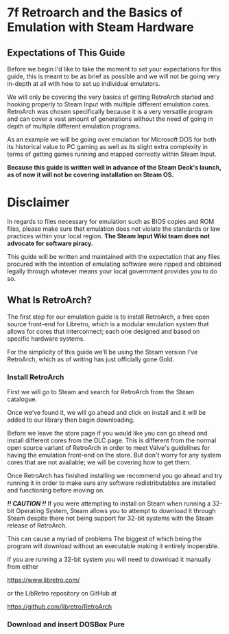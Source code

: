 # 7f Retroarch and the Basics of Emulation with Steam Hardware

## Expectations of This Guide

Before we begin I'd like to take the moment to set your expectations for this guide, this is meant to be as brief as possible and we will not be going very in-depth at all with how to set up individual emulators.

We will only be covering the very basics of getting RetroArch started and hooking properly to Steam Input with multiple different emulation cores. RetroArch was chosen specifically because it is a very versatile program and can cover a vast amount of generations without the need of going in depth of multiple different emulation programs.

As an example we will be going over emulation for Microsoft DOS for both its historical value to PC gaming as well as its slight extra complexity in terms of getting games running and mapped correctly within Steam Input.

**Because this guide is written well in advance of the Steam Deck's launch, as of now it will not be covering installation on Steam OS.**

# Disclaimer

In regards to files necessary for emulation such as BIOS copies and ROM files, please make sure that emulation does not violate the standards or law practices within your local region. **The Steam Input Wiki team does not advocate for software piracy.**

This guide will be written and maintained with the expectation that any files procured with the intention of emulating software were ripped and obtained legally through whatever means your local government provides you to do so.

## What Is RetroArch?

The first step for our emulation guide is to install RetroArch, a free open source front-end for Libretro, which is a modular emulation system that allows for cores that interconnect; each one designed and based on specific hardware systems.

For the simplicity of this guide we'll be using the Steam version I've RetroArch, which as of writing has just officially gone Gold.

### Install RetroArch

First we will go to Steam and search for RetroArch from the Steam catalogue.

Once we’ve found it, we will go ahead and click on install and it will be added to our library then begin downloading.

Before we leave the store page if you would like you can go ahead and install different cores from the DLC page. This is different from the normal open source variant of RetroArch in order to meet Valve's guidelines for having the emulation front-end on the store. But don't worry for any system cores that are not available; we will be covering how to get them.

Once RetroArch has finished installing we recommend you go ahead and try running it in order to make sure any software redistributables are installed and functioning before moving on.

**_!! CAUTION !!_** If you were attempting to install on Steam when running a 32-bit Operating System, Steam allows you to attempt to download it through Steam despite there not being support for 32-bit systems with the Steam release of RetroArch.

This can cause a myriad of problems The biggest of which being the program will download without an executable making it entirely inoperable.

If you are running a 32-bit system you will need to download it manually from either

https://www.libretro.com/

or the LibRetro repository on GitHub at

https://github.com/libretro/RetroArch

### Download and insert DOSBox Pure
